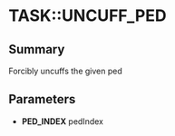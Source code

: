 # TASK::UNCUFF_PED

## Summary
Forcibly uncuffs the given ped

## Parameters
* **PED_INDEX** pedIndex